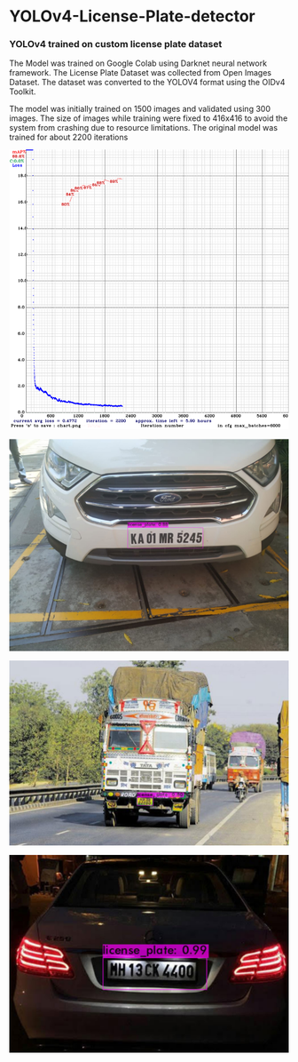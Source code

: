 # YOLOv4-License-Plate-detector
### YOLOv4 trained on custom license plate dataset
The Model was trained on Google Colab using Darknet neural network framework.
The License Plate Dataset was collected from Open Images Dataset.
The dataset was converted to the YOLOV4 format using the OIDv4 Toolkit.

The model was initially trained on 1500 images and validated using 300 images.
The size of images while training were fixed to 416x416 to avoid the system from crashing due to resource limitations.
The original model was trained for about 2200 iterations


<img src="https://github.com/RajAayush1/YOLOv4-License-Plate-detector/blob/main/chart.png" width="700" />

![Detection1](https://github.com/RajAayush1/YOLOv4-License-Plate-detector/blob/main/images/Detection2.png)

![Detection2](https://github.com/RajAayush1/YOLOv4-License-Plate-detector/blob/main/images/detection3.png)

![Detection3](https://github.com/RajAayush1/YOLOv4-License-Plate-detector/blob/main/images/Detection1.png)
